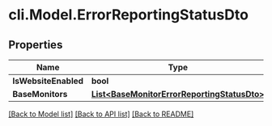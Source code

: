 # cli.Model.ErrorReportingStatusDto

## Properties

Name | Type | Description | Notes
------------ | ------------- | ------------- | -------------
**IsWebsiteEnabled** | **bool** |  | [optional] 
**BaseMonitors** | [**List&lt;BaseMonitorErrorReportingStatusDto&gt;**](BaseMonitorErrorReportingStatusDto.md) |  | [optional] 

[[Back to Model list]](../README.md#documentation-for-models) [[Back to API list]](../README.md#documentation-for-api-endpoints) [[Back to README]](../README.md)

